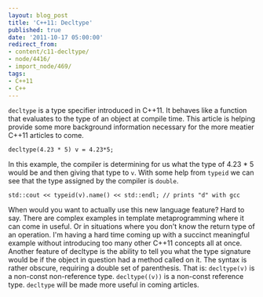 ```yaml
---
layout: blog_post
title: 'C++11: Decltype'
published: true
date: '2011-10-17 05:00:00'
redirect_from:
- content/c11-decltype/
- node/4416/
- import_node/469/
tags:
- C++11
- C++
---
```


`decltype` is a type specifier introduced in C++11. It behaves like a function that evaluates to the type of an object at compile time. This article is helping provide some more background information necessary for the more meatier C++11 articles to come.

    decltype(4.23 * 5) v = 4.23*5;

In this example, the compiler is determining for us what the type of 4.23 \* 5 would be and then giving that type to `v`. With some help from `typeid` we can see that the type assigned by the compiler is `double`.

    std::cout << typeid(v).name() << std::endl; // prints "d" with gcc

When would you want to actually use this new language feature? Hard to say. There are complex examples in template metaprogramming where it can come in useful. Or in situations where you don't know the return type of an operation. I'm having a hard time coming up with a succinct meaningful example without introducing too many other C++11 concepts all at once. Another feature of decltype is the ability to tell you what the type signature would be if the object in question had a method called on it. The syntax is rather obscure, requiring a double set of parenthesis. That is: `decltype(v)` is a non-const non-reference type. `decltype((v))` is a non-const reference type. `decltype` will be made more useful in coming articles.
